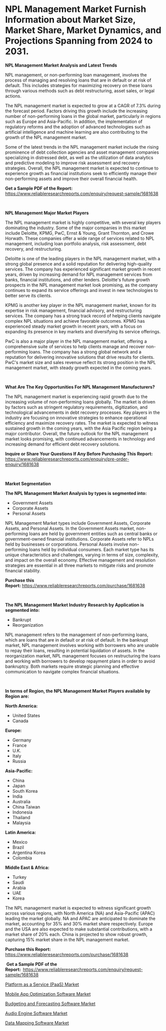 <p><h1>NPL Management Market Furnish Information about Market Size, Market Share, Market Dynamics, and Projections Spanning from 2024 to 2031.</h1></p><p><strong>NPL Management Market Analysis and Latest Trends</strong></p>
<p><p>NPL management, or non-performing loan management, involves the process of managing and resolving loans that are in default or at risk of default. This includes strategies for maximizing recovery on these loans through various methods such as debt restructuring, asset sales, or legal actions.</p><p>The NPL management market is expected to grow at a CAGR of 7.3% during the forecast period. Factors driving this growth include the increasing number of non-performing loans in the global market, particularly in regions such as Europe and Asia-Pacific. In addition, the implementation of regulatory reforms and the adoption of advanced technologies such as artificial intelligence and machine learning are also contributing to the growth of the NPL management market.</p><p>Some of the latest trends in the NPL management market include the rising prominence of debt collection agencies and asset management companies specializing in distressed debt, as well as the utilization of data analytics and predictive modeling to improve risk assessment and recovery strategies. Overall, the NPL management market is expected to continue to experience growth as financial institutions seek to efficiently manage their non-performing assets and improve their overall financial health.</p></p>
<p><strong>Get a Sample PDF of the Report:&nbsp;</strong> <a href="https://www.reliableresearchreports.com/enquiry/request-sample/1681638">https://www.reliableresearchreports.com/enquiry/request-sample/1681638</a></p>
<p>&nbsp;</p>
<p><strong>NPL Management Major Market Players</strong></p>
<p><p>The NPL management market is highly competitive, with several key players dominating the industry. Some of the major companies in this market include Deloitte, KPMG, PwC, Ernst & Young, Grant Thornton, and Crowe Horwath. These companies offer a wide range of services related to NPL management, including loan portfolio analysis, risk assessment, debt recovery, and restructuring.</p><p>Deloitte is one of the leading players in the NPL management market, with a strong global presence and a solid reputation for delivering high-quality services. The company has experienced significant market growth in recent years, driven by increasing demand for NPL management services from banks, financial institutions, and other lenders. Deloitte's future growth prospects in the NPL management market look promising, as the company continues to expand its service offerings and invest in new technologies to better serve its clients.</p><p>KPMG is another key player in the NPL management market, known for its expertise in risk management, financial advisory, and restructuring services. The company has a strong track record of helping clients navigate complex NPL situations and achieve favorable outcomes. KPMG has experienced steady market growth in recent years, with a focus on expanding its presence in key markets and diversifying its service offerings.</p><p>PwC is also a major player in the NPL management market, offering a comprehensive suite of services to help clients manage and recover non-performing loans. The company has a strong global network and a reputation for delivering innovative solutions that drive results for clients. PwC's market size and sales revenue reflect its strong position in the NPL management market, with steady growth expected in the coming years.</p></p>
<p>&nbsp;</p>
<p><strong>What Are The Key Opportunities For NPL Management Manufacturers?</strong></p>
<p><p>The NPL management market is experiencing rapid growth due to the increasing volume of non-performing loans globally. The market is driven by factors such as stringent regulatory requirements, digitization, and technological advancements in debt recovery processes. Key players in the industry are focusing on innovative strategies to enhance operational efficiency and maximize recovery rates. The market is expected to witness sustained growth in the coming years, with the Asia Pacific region being a major contributor. Overall, the future outlook for the NPL management market looks promising, with continued advancements in technology and increasing demand for efficient debt recovery solutions.</p></p>
<p><strong>Inquire or Share Your Questions If Any Before Purchasing This Report:</strong> <a href="https://www.reliableresearchreports.com/enquiry/pre-order-enquiry/1681638">https://www.reliableresearchreports.com/enquiry/pre-order-enquiry/1681638</a></p>
<p>&nbsp;</p>
<p><strong>Market Segmentation</strong></p>
<p><strong>The NPL Management Market Analysis by types is segmented into:</strong></p>
<p><ul><li>Government Assets</li><li>Corporate Assets</li><li>Personal Assets</li></ul></p>
<p><p>NPL Management Market types include Government Assets, Corporate Assets, and Personal Assets. In the Government Assets market, non-performing loans are held by government entities such as central banks or government-owned financial institutions. Corporate Assets refer to NPLs held by businesses or corporations. Personal Assets involve non-performing loans held by individual consumers. Each market type has its unique characteristics and challenges, varying in terms of size, complexity, and impact on the overall economy. Effective management and resolution strategies are essential in all three markets to mitigate risks and promote financial stability.</p></p>
<p><strong>Purchase this Report:&nbsp;</strong><a href="https://www.reliableresearchreports.com/purchase/1681638">https://www.reliableresearchreports.com/purchase/1681638</a></p>
<p>&nbsp;</p>
<p><strong>The NPL Management Market Industry Research by Application is segmented into:</strong></p>
<p><ul><li>Bankrupt</li><li>Reorganization</li></ul></p>
<p><p>NPL management refers to the management of non-performing loans, which are loans that are in default or at risk of default. In the bankrupt market, NPL management involves working with borrowers who are unable to repay their loans, resulting in potential liquidation of assets. In the reorganization market, NPL management focuses on restructuring the loans and working with borrowers to develop repayment plans in order to avoid bankruptcy. Both markets require strategic planning and effective communication to navigate complex financial situations.</p></p>
<p>&nbsp;</p>
<p><strong>In terms of Region, the NPL Management Market Players available by Region are:</strong></p>
<p>
    <p> <strong> North America: </strong>
        <ul>
            <li>United States</li>
            <li>Canada</li>
        </ul>
        </p> 
    <p> <strong> Europe: </strong>
        <ul>
            <li>Germany</li>
            <li>France</li>
            <li>U.K.</li>
            <li>Italy</li>
            <li>Russia</li>
        </ul>
        </p> 
    <p> <strong> Asia-Pacific: </strong>
        <ul>
            <li>China</li>
            <li>Japan</li>
            <li>South Korea</li>
            <li>India</li>
            <li>Australia</li>
            <li>China Taiwan</li>
            <li>Indonesia</li>
            <li>Thailand</li>
            <li>Malaysia</li>
        </ul>
        </p> 
    <p> <strong> Latin America: </strong>
        <ul>
            <li>Mexico</li>
            <li>Brazil</li>
            <li>Argentina Korea</li>
            <li>Colombia</li>
        </ul>
        </p> 
    <p> <strong> Middle East & Africa: </strong>
        <ul>
            <li>Turkey</li>
            <li>Saudi</li>
            <li>Arabia</li>
            <li>UAE</li>
            <li>Korea</li>
        </ul>
    </p>
    </p>
<p><p>The NPL management market is expected to witness significant growth across various regions, with North America (NA) and Asia-Pacific (APAC) leading the market globally. NA and APAC are anticipated to dominate the market, accounting for 35% and 30% market share respectively. Europe and the USA are also expected to make substantial contributions, with a market share of 20% each. China is projected to show robust growth, capturing 15% market share in the NPL management market.</p></p>
<p><strong>Purchase this Report: </strong><a href="https://www.reliableresearchreports.com/purchase/1681638">https://www.reliableresearchreports.com/purchase/1681638</a></p>
<p>&nbsp;<strong>Get a Sample PDF of the Report:&nbsp;&nbsp;</strong><a href="https://www.reliableresearchreports.com/enquiry/request-sample/1681638">https://www.reliableresearchreports.com/enquiry/request-sample/1681638</a></p>
<p><strong></strong></p>
<p><p><a href="https://github.com/johnbach50/Market-Research-Report-List-1/blob/main/platform-as-a-service-paas-market.md">Platform as a Service (PaaS) Market</a></p><p><a href="https://medium.com/@damorgan64868/mobile-app-optimization-software-market-competitive-analysis-market-trends-and-forecast-to-2031-4b3061a79ae3">Mobile App Optimization Software Market</a></p><p><a href="https://medium.com/@jaremington56468/budgeting-and-forecasting-software-market-furnishes-information-on-market-share-market-trends-and-daa99a6a1391">Budgeting and Forecasting Software Market</a></p><p><a href="https://medium.com/@damorgan64868/audio-engine-software-nbsp-market-focuses-on-market-share-size-and-projected-forecast-till-2031-77e19a3ca356">Audio Engine Software Market</a></p><p><a href="https://github.com/pjcfca/Market-Research-Report-List-1/blob/main/data-mapping-software-market.md">Data Mapping Software Market</a></p></p>